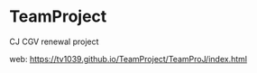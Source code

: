 # TeamProject

CJ CGV renewal project

web: https://tv1039.github.io/TeamProject/TeamProJ/index.html
